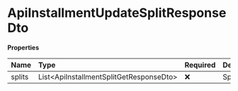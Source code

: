 # ApiInstallmentUpdateSplitResponseDto

**Properties**

| Name   | Type                                      | Required | Description |
| :----- | :---------------------------------------- | :------- | :---------- |
| splits | List\<ApiInstallmentSplitGetResponseDto\> | ❌       | Split array |

<!-- This file was generated by liblab | https://liblab.com/ -->
